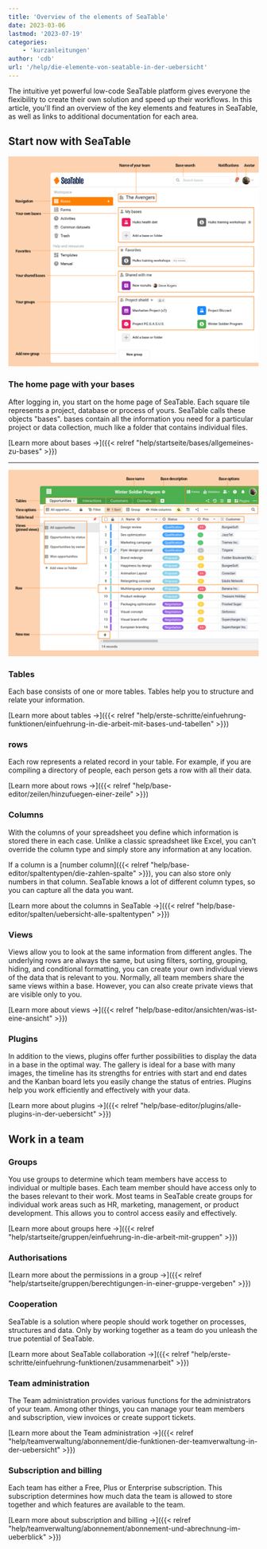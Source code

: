 ```yaml
---
title: 'Overview of the elements of SeaTable'
date: 2023-03-06
lastmod: '2023-07-19'
categories:
    - 'kurzanleitungen'
author: 'cdb'
url: '/help/die-elemente-von-seatable-in-der-uebersicht'
---
```


The intuitive yet powerful low-code SeaTable platform gives everyone the flexibility to create their own solution and speed up their workflows. In this article, you'll find an overview of the key elements and features in SeaTable, as well as links to additional documentation for each area.

## Start now with SeaTable

![Elements of the SeaTable home page](images/elements_seatable_homepage.png)

### The home page with your bases

After logging in, you start on the home page of SeaTable. Each square tile represents a project, database or process of yours. SeaTable calls these objects "bases". bases contain all the information you need for a particular project or data collection, much like a folder that contains individual files.

[Learn more about bases →]({{< relref "help/startseite/bases/allgemeines-zu-bases" >}})

---

![Elements of the SeaTable base](images/elements_seatable_base.png)

### Tables

Each base consists of one or more tables. Tables help you to structure and relate your information.

[Learn more about tables →]({{< relref "help/erste-schritte/einfuehrung-funktionen/einfuehrung-in-die-arbeit-mit-bases-und-tabellen" >}})

### rows

Each row represents a related record in your table. For example, if you are compiling a directory of people, each person gets a row with all their data.

[Learn more about rows →]({{< relref "help/base-editor/zeilen/hinzufuegen-einer-zeile" >}})

### Columns

With the columns of your spreadsheet you define which information is stored there in each case. Unlike a classic spreadsheet like Excel, you can't override the column type and simply store any information at any location.

If a column is a [number column]({{< relref "help/base-editor/spaltentypen/die-zahlen-spalte" >}}), you can also store only numbers in that column. SeaTable knows a lot of different column types, so you can capture all the data you want.

[Learn more about the columns in SeaTable →]({{< relref "help/base-editor/spalten/uebersicht-alle-spaltentypen" >}})

### Views

Views allow you to look at the same information from different angles. The underlying rows are always the same, but using filters, sorting, grouping, hiding, and conditional formatting, you can create your own individual views of the data that is relevant to you. Normally, all team members share the same views within a base. However, you can also create private views that are visible only to you.

[Learn more about views →]({{< relref "help/base-editor/ansichten/was-ist-eine-ansicht" >}})

### Plugins

In addition to the views, plugins offer further possibilities to display the data in a base in the optimal way. The gallery is ideal for a base with many images, the timeline has its strengths for entries with start and end dates and the Kanban board lets you easily change the status of entries. Plugins help you work efficiently and effectively with your data.

[Learn more about plugins →]({{< relref "help/base-editor/plugins/alle-plugins-in-der-uebersicht" >}})

## Work in a team

### Groups

You use groups to determine which team members have access to individual or multiple bases. Each team member should have access only to the bases relevant to their work. Most teams in SeaTable create groups for individual work areas such as HR, marketing, management, or product development. This allows you to control access easily and effectively.

[Learn more about groups here →]({{< relref "help/startseite/gruppen/einfuehrung-in-die-arbeit-mit-gruppen" >}})

### Authorisations

[Learn more about the permissions in a group →]({{< relref "help/startseite/gruppen/berechtigungen-in-einer-gruppe-vergeben" >}})

### Cooperation

SeaTable is a solution where people should work together on processes, structures and data. Only by working together as a team do you unleash the true potential of SeaTable.

[Learn more about SeaTable collaboration →]({{< relref "help/erste-schritte/einfuehrung-funktionen/zusammenarbeit" >}})

### Team administration

The Team administration provides various functions for the administrators of your team. Among other things, you can manage your team members and subscription, view invoices or create support tickets.

[Learn more about the Team administration →]({{< relref "help/teamverwaltung/abonnement/die-funktionen-der-teamverwaltung-in-der-uebersicht" >}})

### Subscription and billing

Each team has either a Free, Plus or Enterprise subscription. This subscription determines how much data the team is allowed to store together and which features are available to the team.

[Learn more about subscription and billing →]({{< relref "help/teamverwaltung/abonnement/abonnement-und-abrechnung-im-ueberblick" >}})
